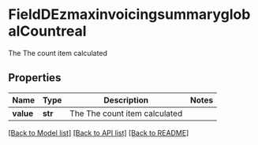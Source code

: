 # FieldDEzmaxinvoicingsummaryglobalCountreal

The The count item calculated

## Properties
Name | Type | Description | Notes
------------ | ------------- | ------------- | -------------
**value** | **str** | The The count item calculated | 

[[Back to Model list]](../README.md#documentation-for-models) [[Back to API list]](../README.md#documentation-for-api-endpoints) [[Back to README]](../README.md)


